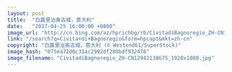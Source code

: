 ```yaml
---
layout: post
title:  "白露里治奥古城，意大利"
date:   "2017-04-25 16:00:00 +0800"
image_url: "http://cn.bing.com/az/hprichbg/rb/CivitadiBagnoregio_ZH-CN12942138675_1920x1080.jpg"
link: "/search?q=Civita+di+Bagnoregio&form=hpcapt&mkt=zh-cn"
copyright: "白露里治奥古城，意大利 (© Westend61/SuperStock)"
image_hash: "075ea72d0c31ac2992df280bdf932476"
image_filename: "CivitadiBagnoregio_ZH-CN12942138675_1920x1080.jpg"
---
```

